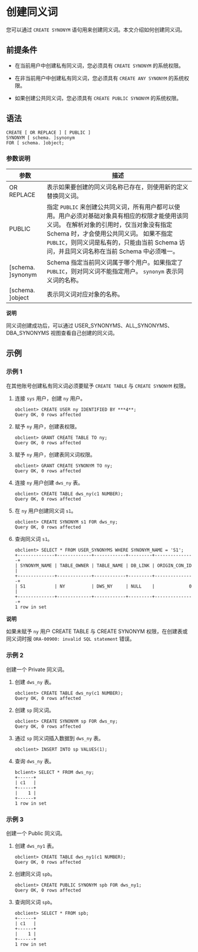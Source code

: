 创建同义词 
==========================

您可以通过 `CREATE SYNONYM` 语句用来创建同义词。本文介绍如何创建同义词。

前提条件 
-------------------------

* 在当前用户中创建私有同义词，您必须具有 `CREATE SYNONYM` 的系统权限。

  

* 在非当前用户中创建私有同义词，您必须具有 `CREATE ANY SYNONYM` 的系统权限。

  

* 如果创建公共同义词，您必须具有 `CREATE PUBLIC SYNONYM` 的系统权限。

  




语法 
-----------------------

```unknow
CREATE [ OR REPLACE ] [ PUBLIC ]
SYNONYM [ schema. ]synonym
FOR [ schema. ]object;
```



### 参数说明 



|       **参数**        |                                                                                              **描述**                                                                                              |
|---------------------|--------------------------------------------------------------------------------------------------------------------------------------------------------------------------------------------------|
| OR REPLACE          | 表示如果要创建的同义词名称已存在，则使用新的定义替换同义词。                                                                                                                                                                   |
| PUBLIC              | 指定 `PUBLIC` 来创建公共同义词，所有用户都可以使用。用户必须对基础对象具有相应的权限才能使用该同义词。 在解析对象的引用时，仅当对象没有指定 Schema 时，才会使用公共同义词。 如果不指定 `PUBLIC`，则同义词是私有的，只能由当前 Schema 访问，并且同义词名称在当前 Schema 中必须唯一。 |
| \[schema. \]synonym | Schema 指定当前同义词属于哪个用户。如果指定了 `PUBLIC`，则对同义词不能指定用户。 `synonym` 表示同义词的名称。                                                                                                             |
| \[schema. \]object  | 表示同义词对应对象的名称。                                                                                                                                                                                    |


**说明**

同义词创建成功后，可以通过 USER_SYNONYMS、ALL_SYNONYMS、DBA_SYNONYMS 视图查看自己创建的同义词。

示例 
-----------------------

### 示例 1 

在其他账号创建私有同义词必须要赋予 `CREATE TABLE` 与 `CREATE SYNONYM` 权限。

1. 连接 `sys` 用户，创建 `ny` 用户。

   ```unknow
   obclient> CREATE USER ny IDENTIFIED BY ***4**;
   Query OK, 0 rows affected
   ```

   

2. 赋予 `ny` 用户，创建表权限。

   ```unknow
   obclient> GRANT CREATE TABLE TO ny;
   Query OK, 0 rows affected
   ```

   

3. 赋予 `ny` 用户，创建表同义词权限。

   ```unknow
   obclient> GRANT CREATE SYNONYM TO ny;
   Query OK, 0 rows affected
   ```

   

4. 连接 `ny` 用户创建 `dws_ny` 表。

   ```unknow
   obclient> CREATE TABLE dws_ny(c1 NUMBER);
   Query OK, 0 rows affected
   ```

   

5. 在 `ny` 用户创建同义词 `s1`。

   ```unknow
   obclient> CREATE SYNONYM s1 FOR dws_ny;
   Query OK, 0 rows affected
   ```

   

6. 查询同义词 `s1`。

   ```unknow
   obclient> SELECT * FROM USER_SYNONYMS WHERE SYNONYM_NAME = 'S1';
   +--------------+-------------+------------+---------+---------------+
   | SYNONYM_NAME | TABLE_OWNER | TABLE_NAME | DB_LINK | ORIGIN_CON_ID |
   +--------------+-------------+------------+---------+---------------+
   | S1           | NY          | DWS_NY     | NULL    |             0 |
   +--------------+-------------+------------+---------+---------------+
   1 row in set
   ```

   



**说明**



如果未赋予 `ny` 用户 CREATE TABLE 与 CREATE SYNONYM 权限，在创建表或同义词时报 `ORA-00900: invalid SQL statement` 错误。

### 示例 2 

创建一个 Private 同义词。

1. 创建 `dws_ny` 表。

   ```unknow
   obclient> CREATE TABLE dws_ny(c1 NUMBER);
   Query OK, 0 rows affected
   ```

   

2. 创建 `sp` 同义词。

   ```unknow
   obclient> CREATE SYNONYM sp FOR dws_ny;
   Query OK, 0 rows affected
   ```

   

3. 通过 `sp` 同义词插入数据到 `dws_ny` 表。

   ```unknow
   obclient> INSERT INTO sp VALUES(1);
   ```

   

4. 查询 `dws_ny` 表。

   ```unknow
   bclient> SELECT * FROM dws_ny;
   +------+
   | c1   |
   +------+
   |    1 |
   +------+
   1 row in set
   ```

   




### 示例 3 

创建一个 Public 同义词。

1. 创建 `dws_ny1` 表。

   ```unknow
   obclient> CREATE TABLE dws_ny1(c1 NUMBER);
   Query OK, 0 rows affected
   ```

   

2. 创建同义词 `spb`。

   ```unknow
   obclient> CREATE PUBLIC SYNONYM spb FOR dws_ny1;
   Query OK, 0 rows affected
   ```

   

3. 查询同义词 `spb`。

   ```unknow
   obclient> SELECT * FROM spb;
   +------+
   | c1   |
   +------+
   |    1 |
   +------+
   1 row in set
   ```

   




